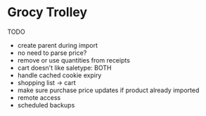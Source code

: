 # Grocy Trolley

TODO

- create parent during import
- no need to parse price?
- remove or use quantities from receipts
- cart doesn't like saletype: BOTH
- handle cached cookie expiry
- shopping list -> cart
- make sure purchase price updates if product already imported
- remote access
- scheduled backups
